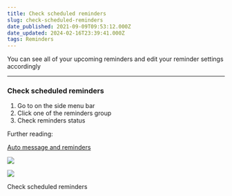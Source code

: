 ```yaml
---
title: Check scheduled reminders
slug: check-scheduled-reminders
date_published: 2021-09-09T09:53:12.000Z
date_updated: 2024-02-16T23:39:41.000Z
tags: Reminders
---
```


You can see all of your upcoming reminders and edit your reminder settings accordingly

---

### Check scheduled reminders

1. Go to **<Auto reminders>** on the side menu bar
2. Click one of the reminders group
3. Check reminders status

Further reading:

[Auto message and reminders](__GHOST_URL__/set-up-auto-message-reminders/)

![](__GHOST_URL__/content/images/2021/08/Screenshot-19.33.25.png)

![](__GHOST_URL__/content/images/2021/08/Screenshot-19.35.38.png)

Check scheduled reminders
